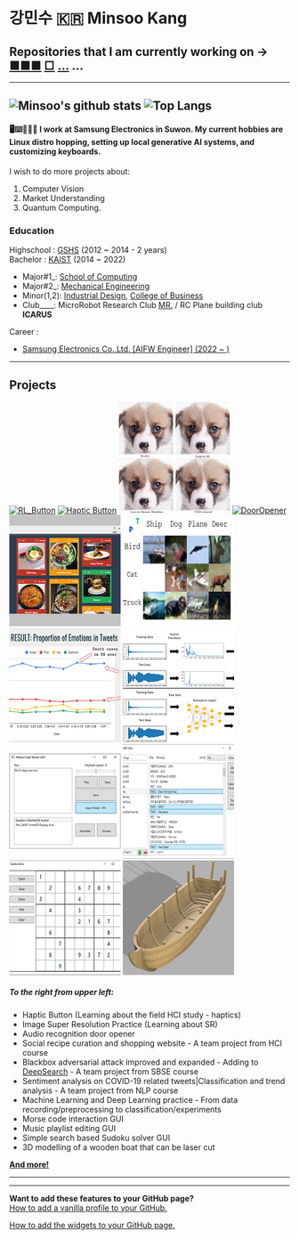 # 강민수 :kr: Minsoo Kang  
## Repositories that I am currently working on → [■](https://github.com/Mins0o/Market_Prediction_Playground)[■](https://github.com/Mins0o/HF_Transformer_Playground)[■](https://github.com/Mins0o/ComputerVisionPlayground) [□](https://github.com/Mins0o/CMakeTutorialFollowThrough) [...](https://github.com/Mins0o/Javascript-Practice) ...
---
<!--
**Mins0o/Mins0o** is a ✨ _special_ ✨ repository because its `README.md` (this file) appears on your GitHub profile.
-->
![Minsoo's github stats](https://github-readme-stats.vercel.app/api?username=Mins0o&count_private=true&show_icons=true)
![Top Langs](https://github-readme-stats.vercel.app/api/top-langs/?username=Mins0o&layout=compact)  
---
#### 🖥️⌨️💼🏬🌆 I work at Samsung Electronics in Suwon. My current hobbies are **Linux distro hopping**, setting up **local generative AI** systems, and **customizing keyboards**. 
I wish to do more projects about: 
1. Computer Vision 
2. Market Understanding 
3. Quantum Computing.  

### Education

Highschool : [GSHS](http://gshs-h.gne.go.kr/gshs-h/main.do) (2012 ~ 2014 - 2 years)  
Bachelor : [KAIST](https://kaist.ac.kr/kr/) (2014 ~ 2022)  
- Major#1\_\: [School of Computing](https://cs.kaist.ac.kr/)  
- Major#2\_\: [Mechanical Engineering](http://me.kaist.ac.kr/main/main.html)  
- Minor(1,2)\: [Industrial Design](https://id.kaist.ac.kr/), [College of Business](https://btm.kaist.ac.kr)  
- Club\_\_\_\_\:  MicroRobot Research Club [MR.](https://mr.kaist.ac.kr/) / RC Plane building club **ICARUS**  

Career :  
 - [Samsung Electronics Co.,Ltd. \[AIFW Engineer\] (2022 ~ )](https://www.linkedin.com/in/memesoo-kang/)  
---
## Projects  
[![RL_Button](./Previews/RL_Battle.gif)](https://github.com/Mins0o/CS492-Team-Project)
[![Haptic Button](./Previews/HapticButton.gif)](https://github.com/Mins0o/HapticButton "Haptic Button")
[![Super Resolution Practice](./Previews/SuperResolution.png)](https://github.com/Mins0o/SuperResolutionPractice "Super Resolution Practice")
[![DoorOpener](./Previews/DoorOpener200.gif)](https://github.com/Mins0o/Door_Opener "Door Opener")
[![HCI2020](./Previews/HCI2020200.png)](https://github.com/Mins0o/Happy_KAIST_HCI2020 "HCI website building")
[![DeeperSearch](./Previews/DeeperSearch.png)](https://github.com/Mins0o/DeeperSearch "DeepSearch algorithm improved and expanded")
[![PANicDEMIC](./Previews/Panicdemic200.png)](https://github.com/Mins0o/PANicDEMIC/blob/master/Final%20Presentation.pdf "NLP project")
[![ML_DL](./Previews/MLDL.png)](https://github.com/Mins0o/ML_DL-Exercise "Machine Learning | Deep Learning Exercise")
[![MorseTrainer](./Previews/MorseTrainer200.png)](https://github.com/Mins0o/MorseCodeTrainer "Morse Code Trainer")
[![Smpl Editor](./Previews/Smpl_Editor200.png)](https://github.com/Mins0o/Smpl-Editor "Smpl Editor")
[![Sudoku Solver](./Previews/Sudoku_Solver200.png)](https://github.com/Mins0o/Sudoku-Solver-GUI "Sudoku Solver")
[![Wooden Boat](./Previews/Wooden_Boat200.png)](https://github.com/Mins0o/Wooden-Boat "Wooden Boat Layer-by-Layer")  
  
##### To the right from upper left:  
- Haptic Button (Learning about the field HCI study - haptics)  
- Image Super Resolution Practice (Learning about SR)  
- Audio recognition door opener  
- Social recipe curation and shopping website - A team project from HCI course  
- Blackbox adversarial attack improved and expanded - Adding to [DeepSearch](https://dl.acm.org/doi/abs/10.1145/3368089.3409750) - A team project from SBSE course  
- Sentiment analysis on COVID-19 related tweets|Classification and trend analysis - A team project from NLP course  
- Machine Learning and Deep Learning practice - From data recording/preprocessing to classification/experiments  
- Morse code interaction GUI  
- Music playlist editing GUI  
- Simple search based Sudoku solver GUI  
- 3D modelling of a wooden boat that can be laser cut  

**[And more!](https://github.com/Mins0o?tab=repositories)**  
<!--
[![DoorOpener](./Previews/DoorOpener
.gif)](https://github.com/Mins0o/Door_Opener "Door Opener")
[![HCI2020](./Previews/HCI2020
.png)](https://github.com/Mins0o/Happy_KAIST_HCI2020 "HCI website building")
[![PANicDEMIC](./Previews/Panicdemic
.png)](https://github.com/Mins0o/PANicDEMIC/blob/master/Final%20Presentation.pdf "NLP project")
[![MorseTrainer](./Previews/MorseTrainer
.png)](https://github.com/Mins0o/MorseCodeTrainer "Morse Code Trainer")
[![Smpl Editor](./Previews/Smpl_Editor
.png)](https://github.com/Mins0o/Smpl-Editor "Smpl Editor")
[![Sudoku Solver](./Previews/Sudoku_Solver
.png)](https://github.com/Mins0o/Sudoku-Solver-GUI "Sudoku Solver")
[![Wooden Boat](./Previews/Wooden_Boat
.png)](https://github.com/Mins0o/Wooden-Boat "Wooden Boat Layer-by-Layer")  
-->

---
---
**Want to add these features to your GitHub page?**  
[How to add a vanilla profile to your GitHub.](./CreateProfile.png)  
  
[How to add the widgets to your GitHub page.](https://github.com/anuraghazra/github-readme-stats/blob/master/readme.md "This feature is based on an app that runs on the OP's personal server. His server runs into traffic problems sometimes. If the `demo` is not showing up well, the server must be down. Go to the Deploy on your own Vercel instance section and deploy your own app to use it independently. This will require you to fork or clone the repository. I cloned the repositry and pushed it as a private repo of mine to use the source independently.")  
